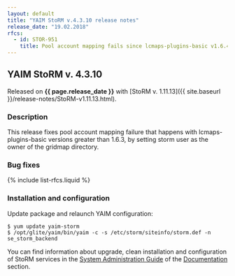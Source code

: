 ```yaml
---
layout: default
title: "YAIM StoRM v.4.3.10 release notes"
release_date: "19.02.2018"
rfcs:
  - id: STOR-951
    title: Pool account mapping fails since lcmaps-plugins-basic v1.6.4
---
```


## YAIM StoRM v. 4.3.10

Released on **{{ page.release_date }}** with [StoRM v. 1.11.13]({{ site.baseurl }}/release-notes/StoRM-v1.11.13.html).

### Description

This release fixes pool account mapping failure that happens with lcmaps-plugins-basic versions greater than 1.6.3, by setting storm user as the owner of the gridmap directory.

### Bug fixes

{% include list-rfcs.liquid %}

### Installation and configuration

Update package and relaunch YAIM configuration:

    $ yum update yaim-storm
    $ /opt/glite/yaim/bin/yaim -c -s /etc/storm/siteinfo/storm.def -n se_storm_backend

You can find information about upgrade, clean installation and configuration of StoRM services in the [System Administration Guide][storm-sysadmin-guide] of the [Documentation][storm-documentation] section.

[storm-documentation]: {{site.baseurl}}/documentation.html
[storm-sysadmin-guide]: {{site.baseurl}}/documentation/sysadmin-guide/1.11.13
